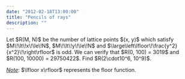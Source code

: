 ```yaml
---
date: "2012-02-18T13:00:00"
title: "Pencils of rays"
description: ""
---
```


<p>
Let $R(M, N)$ be the number of lattice points $(x, y)$ which satisfy $M\!\lt\!x\!\le\!N$, $M\!\lt\!y\!\le\!N$ and $\large\left\lfloor\!\frac{y^2}{x^2}\!\right\rfloor$ is odd.
We can verify that $R(0, 100) = 3019$ and $R(100, 10000) = 29750422$.
Find $R(2\cdot10^6, 10^9)$.
</p>
<p>
<u><i>Note</i></u>: $\lfloor x\rfloor$ represents the floor function.</p>

